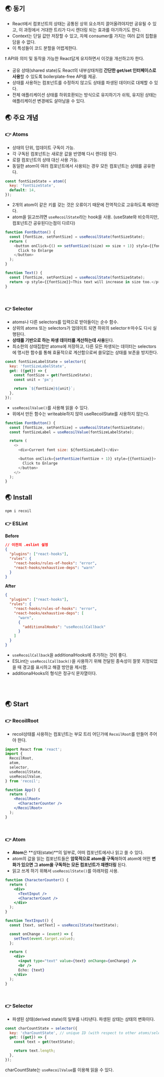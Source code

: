 ## 🌏 동기

* React에서 컴포넌트의 상태는 공통된 상위 요소까지 끌어올려야지만 공유될 수 있고, 이 과정에서 거대한 트리가 다시 렌더링 되는 효과를 야기하기도 한다.
* Context는 단일 값만 저장할 수 있고, 자체 consumer를 가지는 여러 값의 집합을 담을 수 없다.
* 이 특성들이 코드 분할을 어렵게한다.

❗ API와 의미 및 동작을 가능한 React답게 유지하면서 이것을 개선하고자 한다.

* 공유 상태(shared state)도 React의 내부상태처럼 **간단한 get/set 인터페이스로 사용**할 수 있도록 boilerplate-free API를 제공.
* 상태를 사용하는 컴포넌트를 수정하지 않고도 상태를 파생된 데이터로 대체할 수 있다.
* 전체 애플리케이션 상태를 하위호환되는 방식으로 유지하기가 쉬워, 유지된 상태는 애플리케이션 변경에도 살아남을 수 있다.



## 🌏 주요 개념

### 👉 Atoms

* 상태의 단위, 업데이트 구독이 가능.
* 각 구독된 컴포넌트는 새로운 값을 반영해 다시 렌더링 된다.
* 로컬 컴포넌트의 상태 대신 사용 가능.
* 동일한 atom이 여러 컴포넌트에서 사용되는 경우 모든 컴포넌트는 상태를 공유한다.

```js
const fontSizeState = atom({
  key: 'fontSizeState',
  default: 14,
});
```

* 2개의 atom이 같은 키를 갖는 것은 오류이기 때문에 전역적으로 고유하도록 해야한다.
* atom을 읽고쓰려면 `useRecoilState`라는 hook을 사용. (useState와 비슷하지만, 컴포넌트간 공유된다는점이 다르다)

```js
function FontButton() {
  const [fontSize, setFontSize] = useRecoilState(fontSizeState);
  return (
    <button onClick={() => setFontSize((size) => size + 1)} style={{fontSize}}>
      Click to Enlarge
    </button>
  );
}
```

```js
function Text() {
  const [fontSize, setFontSize] = useRecoilState(fontSizeState);
  return <p style={{fontSize}}>This text will increase in size too.</p>;
}
```

<br/>

### 👉 Selector

* atoms나 다른 selectors를 입력으로 받아들이는 순수 함수.
* 상위의 atoms 또는 selectors가 업데이트 되면 하위의 selectorㅎ마수도 다시 실행된다.
* **상태를 기반으로 하는 파생 데이터를 계산하는데 사용**된다.
* 최소한의 상태집합만 atoms에 저장하고, 다른 모든 파생되는 데이터는 selectors에 명시한 함수를 통해 효율적으로 계산함으로써 쓸모없는 상태를 보존을 방지한다.

```js
const fontSizeLabelState = selector({
  key: 'fontSizeLabelState',
  get: ({get}) => {
    const fontSize = get(fontSizeState);
    const unit = 'px';

    return `${fontSize}${unit}`;
  },
});
```

* `useRecoilValue()`를 사용해 읽을 수 있다.
* 위에서 만든 함수는 writeable하지 않아 useRecoilState를 사용하지 않는다.

```js
function FontButton() {
  const [fontSize, setFontSize] = useRecoilState(fontSizeState);
  const fontSizeLabel = useRecoilValue(fontSizeLabelState);

  return (
    <>
      <div>Current font size: ${fontSizeLabel}</div>

      <button onClick={setFontSize(fontSize + 1)} style={{fontSize}}>
        Click to Enlarge
      </button>
    </>
  );
}
```



## 🌏 Install

```shell
npm i recoil
```

### 👉 ESLint

**Before**

```json
// 이전의 .eslint 설정
{
  "plugins": ["react-hooks"],
  "rules": {
    "react-hooks/rules-of-hooks": "error",
    "react-hooks/exhaustive-deps": "warn"
  }
}
```

**After**

```json
{
  "plugins": ["react-hooks"],
  "rules": {
    "react-hooks/rules-of-hooks": "error",
    "react-hooks/exhaustive-deps": [
      "warn",
      {
        "additionalHooks": "useRecoilCallback"
      }
    ]
  }
}
```

* `useRecoilCallback`을 additionalHooks에 추가하는 것이 좋다.
* ESLint는 `useRecoilCallback()`을 사용하기 위해 전달된 종속성이 잘못 지정되었을 때 경고를 표시하고 해결 방안을 제시함.
* additionalHooks의 형식은 정규식 문자열이다.

<br/><br/>

## 🌏 Start

### 👉 RecoilRoot

* recoil상태를 사용하는 컴포넌트는 부모 트리 어딘가에 `RecoilRoot`를 만들어 주어야 한다.

```jsx
import React from 'react';
import {
  RecoilRoot,
  atom,
  selector,
  useRecoilState,
  useRecoilValue,
} from 'recoil';

function App() {
  return (
    <RecoilRoot>
      <CharacterCounter />
    </RecoilRoot>
  );
}
```

<br/>

### 👉 Atom

* **Atom**은 **상태(state)**의 일부로, 어떠 컴포넌트에서나 읽고 쓸 수 있다.
* atom의 값을 읽는 컴포넌트들은 **암묵적으로 atom을 구독**해하여 atom에 어떤 **변화가 있으면 그 atom을 구독하는 모든 컴포넌트가 재렌더링** 된다.
* 읽고 쓰게 하기 위해서 `useRecoilState()`를 아래처럼 사용.

```jsx
function CharacterCounter() {
  return (
    <div>
      <TextInput />
      <CharacterCount />
    </div>
  );
}

function TextInput() {
  const [text, setText] = useRecoilState(textState);

  const onChange = (event) => {
    setText(event.target.value);
  };

  return (
    <div>
      <input type="text" value={text} onChange={onChange} />
      <br />
      Echo: {text}
    </div>
  );
}
```

<br/>

### 👉 Selector

* 파생된 상태(derived state)의 일부를 나타낸다. 파생된 상태는 상태의 변화이다.

```js
const charCountState = selector({
  key: 'charCountState', // unique ID (with respect to other atoms/selectors)
  get: ({get}) => {
    const text = get(textState);

    return text.length;
  },
});
```

charCountState는 `useRecoilValue`를 이용해 읽을 수 있다.
